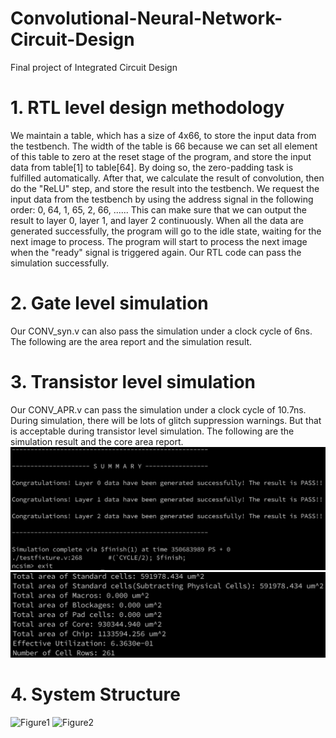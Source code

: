 # Convolutional-Neural-Network-Circuit-Design
Final project of Integrated Circuit Design

# 1. RTL level design methodology
We maintain a table, which has a size of 4x66, to store the input data from the testbench. The width of the table is 66 because we can set all element of this table to zero at the reset stage of the program, and store the input data from table[1] to table[64]. By doing so, the zero-padding task is fulfilled automatically. After that, we calculate the result of convolution, then do the "ReLU" step, and store the result into the testbench. We request the input data from the testbench by using the address signal in the following order: 0, 64, 1, 65, 2, 66, ...... This can make sure that we can output the result to layer 0, layer 1, and layer 2 continuously. When all the data are generated successfully, the program will go to the idle state, waiting for the next image to process. The program will start to process the next image when the "ready" signal is triggered again.
Our RTL code can pass the simulation successfully.
  
# 2. Gate level simulation
Our CONV_syn.v can also pass the simulation under a clock cycle of 6ns. The following
are the area report and the simulation result.
   
# 3. Transistor level simulation
Our CONV_APR.v can pass the simulation under a clock cycle of 10.7ns. During
simulation, there will be lots of glitch suppression warnings. But that is acceptable during transistor level simulation. The following are the simulation result and the core area report.
![Simulation result and the simulation time needed.](time.png)
![Core area and total area of the chip needed.](area.png)

# 4. System Structure
![Figure1](system_structure1)
![Figure2](system_structure2)
